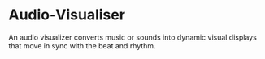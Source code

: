 # Audio-Visualiser
An audio visualizer converts music or sounds into dynamic visual displays that move in sync with the beat and rhythm.
